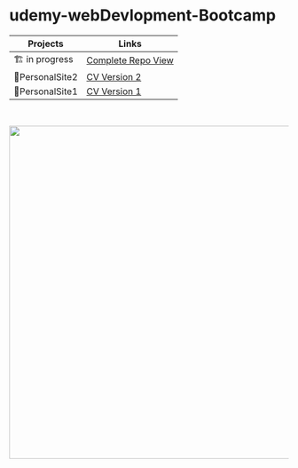 # udemy-webDevlopment-Bootcamp

| Projects        | Links                                                                                                                             |
| --------------- | --------------------------------------------------------------------------------------------------------------------------------- |
| 🏗️ in progress  | <a href="https://pushpak-256.github.io/ud-complete-webDevlopment/" target="_blank">Complete Repo View</a>                         |
| 🏰PersonalSite2 | <a href="https://pushpak-256.github.io/ud-complete-webDevlopment/CSS-%20My%20Site/index.html" target="_blank">CV Version 2</a>    |
| 🏰PersonalSite1 | <a href="https://pushpak-256.github.io/ud-complete-webDevlopment/HTML/Personal%20Site/index.html" target="_blank">CV Version 1</a> |

<br>

 <p align="center">
        <a href="https://www.udemy.com/course/the-complete-web-development-bootcamp/?utm_source=adwords&utm_medium=udemyads&utm_campaign=LongTail_la.EN_cc.INDIA&utm_content=deal4584&utm_term=_._ag_77882236463_._ad_533093955810_._kw__._de_c_._dm__._pl__._ti_dsa-1007766171312_._li_9303796_._pd__._&matchtype=&gclid=Cj0KCQjwqPGUBhDwARIsANNwjV68yh3h52IyWcz7K9pAKD_KC0otThXLYnb9YpSPQo0cWHjqkR51jB8aAhPnEALw_wcB"
            target="_blank"> <img
                src="https://user-images.githubusercontent.com/70573212/172046607-e32583d9-b811-4ea7-98af-9a3a8e4cfc53.png"
                heigth="300px" width="600px"></a>
    </p>
